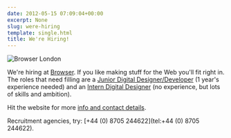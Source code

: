 ```yaml
---
date: 2012-05-15 07:09:04+00:00
excerpt: None
slug: were-hiring
template: single.html
title: We're Hiring!
---
```


![Browser London](http://dbushell.com/images/blog/browser-logo.svg)

We're hiring at [Browser](http://www.browserlondon.com/hiring/). If you like making stuff for the Web you'll fit right in. The roles that need filling are a [Junior Digital Designer/Developer](http://www.browserlondon.com/hiring/#role-junior-digital-designer) (1 year's experience needed) and an [Intern Digital Designer](http://www.browserlondon.com/hiring/#role-intern-digital-designer) (no experience, but lots of skills and ambition).

Hit the website for more [info and contact details](http://www.browserlondon.com/hiring/).

Recruitment agencies, try: [+44 (0) 8705 244622](tel:+44 (0) 8705 244622).
